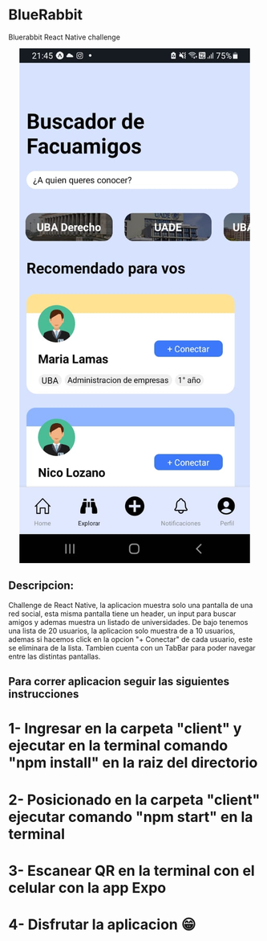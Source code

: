 # BlueRabbit
Bluerabbit React Native challenge

<p align="center">
  <img src="./client/assets/screen.jpeg" />
</p>

## Descripcion:
Challenge de React Native, la aplicacion muestra solo una pantalla de una red social, esta misma pantalla tiene un header, un input para buscar amigos y ademas muestra un listado de universidades. De bajo tenemos una lista de 20 usuarios, la aplicacion solo muestra de a 10 usuarios, ademas si hacemos click en la opcion "+ Conectar" de cada usuario, este se eliminara de la lista. Tambien cuenta con un TabBar para poder navegar entre las distintas pantallas.

## Para correr aplicacion seguir las siguientes instrucciones
# 1- Ingresar en la carpeta "client" y ejecutar en la terminal comando "npm install" en la raiz del directorio
# 2- Posicionado en la carpeta "client" ejecutar comando "npm start" en la terminal
# 3- Escanear QR en la terminal con el celular con la app Expo
# 4- Disfrutar la aplicacion 😁
